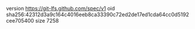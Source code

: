 version https://git-lfs.github.com/spec/v1
oid sha256:42312d3a9c164c4016eeb8ca33390c72ed2de17ed1cda64cc0d5192cee705400
size 7258
